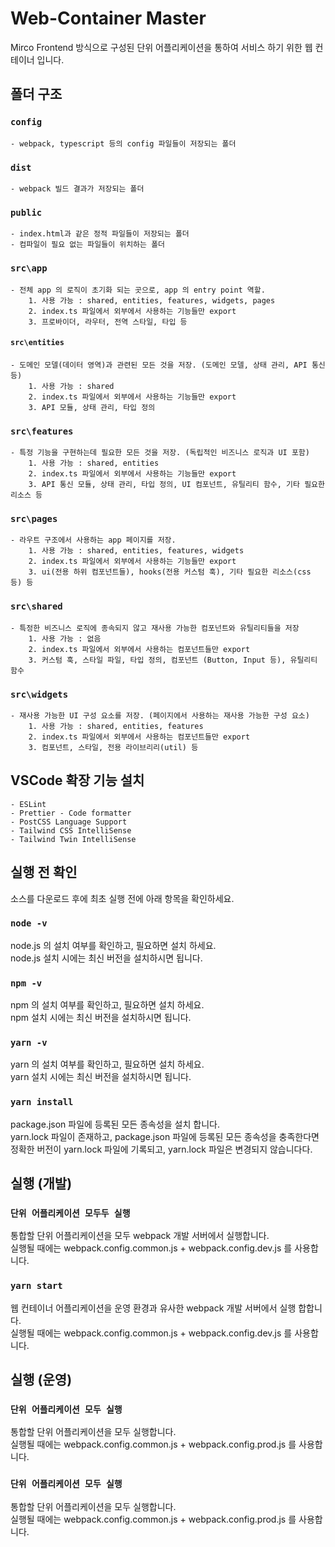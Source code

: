 # Web-Container Master

Mirco Frontend 방식으로 구성된 단위 어플리케이션을 통하여 서비스 하기 위한 웹 컨테이너 입니다.

## 폴더 구조

### `config`

    - webpack, typescript 등의 config 파일들이 저장되는 폴더

### `dist`

    - webpack 빌드 결과가 저장되는 폴더

### `public`

    - index.html과 같은 정적 파일들이 저장되는 폴더
    - 컴파일이 필요 없는 파일들이 위치하는 폴더

### `src\app`

    - 전체 app 의 로직이 초기화 되는 곳으로, app 의 entry point 역할.
        1. 사용 가능 : shared, entities, features, widgets, pages
        2. index.ts 파일에서 외부에서 사용하는 기능들만 export
        3. 프로바이더, 라우터, 전역 스타일, 타입 등

#### `src\entities`

    - 도메인 모델(데이터 영역)과 관련된 모든 것을 저장. (도메인 모델, 상태 관리, API 통신 등)
        1. 사용 가능 : shared
        2. index.ts 파일에서 외부에서 사용하는 기능들만 export
        3. API 모듈, 상태 관리, 타입 정의

### `src\features`

    - 특정 기능을 구현하는데 필요한 모든 것을 저장. (독립적인 비즈니스 로직과 UI 포함)
        1. 사용 가능 : shared, entities
        2. index.ts 파일에서 외부에서 사용하는 기능들만 export
        3. API 통신 모듈, 상태 관리, 타입 정의, UI 컴포넌트, 유틸리티 함수, 기타 필요한 리소스 등

### `src\pages`

    - 라우트 구조에서 사용하는 app 페이지를 저장.
        1. 사용 가능 : shared, entities, features, widgets
        2. index.ts 파일에서 외부에서 사용하는 기능들만 export
        3. ui(전용 하위 컴포넌트들), hooks(전용 커스텀 훅), 기타 필요한 리소스(css 등) 등

### `src\shared`

    - 특정한 비즈니스 로직에 종속되지 않고 재사용 가능한 컴포넌트와 유틸리티들을 저장
        1. 사용 가능 : 없음
        2. index.ts 파일에서 외부에서 사용하는 컴포넌트들만 export
        3. 커스텀 훅, 스타일 파일, 타입 정의, 컴포넌트 (Button, Input 등), 유틸리티 함수

### `src\widgets`

    - 재사용 가능한 UI 구성 요소를 저장. (페이지에서 사용하는 재사용 가능한 구성 요소)
        1. 사용 가능 : shared, entities, features
        2. index.ts 파일에서 외부에서 사용하는 컴포넌트들만 export
        3. 컴포넌트, 스타일, 전용 라이브리리(util) 등

## VSCode 확장 기능 설치

    - ESLint
    - Prettier - Code formatter
    - PostCSS Language Support
    - Tailwind CSS IntelliSense
    - Tailwind Twin IntelliSense

## 실행 전 확인

소스를 다운로드 후에 최초 실행 전에 아래 항목을 확인하세요.

### `node -v`

node.js 의 설치 여부를 확인하고, 필요하면 설치 하세요.\
node.js 설치 시에는 최신 버전을 설치하시면 됩니다.

### `npm -v`

npm 의 설치 여부를 확인하고, 필요하면 설치 하세요.\
npm 설치 시에는 최신 버전을 설치하시면 됩니다.

### `yarn -v`

yarn 의 설치 여부를 확인하고, 필요하면 설치 하세요.\
yarn 설치 시에는 최신 버전을 설치하시면 됩니다.

### `yarn install`

package.json 파일에 등록된 모든 종속성을 설치 합니다.\
yarn.lock 파일이 존재하고, package.json 파일에 등록된 모든 종속성을 충족한다면\
정확한 버전이 yarn.lock 파일에 기록되고, yarn.lock 파일은 변경되지 않습니다다.

## 실행 (개발)

### `단위 어플리케이션 모두두 실행`

통합할 단위 어플리케이션을 모두 webpack 개발 서버에서 실행합니다.\
실행될 때에는 webpack.config.common.js + webpack.config.dev.js 를 사용합니다.

### `yarn start`

웹 컨테이너 어플리케이션을 운영 환경과 유사한 webpack 개발 서버에서 실행 합합니다.\
실행될 때에는 webpack.config.common.js + webpack.config.dev.js 를 사용합니다.

## 실행 (운영)

### `단위 어플리케이션 모두 실행`

통합할 단위 어플리케이션을 모두 실행합니다.\
실행될 때에는 webpack.config.common.js + webpack.config.prod.js 를 사용합니다.

### `단위 어플리케이션 모두 실행`

통합할 단위 어플리케이션을 모두 실행합니다.\
실행될 때에는 webpack.config.common.js + webpack.config.prod.js 를 사용합니다.
